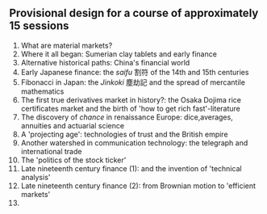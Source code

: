 ## Provisional design for a course of approximately 15 sessions

1. What are material markets?
2. Where it all began: Sumerian clay tablets and early finance
3. Alternative historical paths: China's financial world
4. Early Japanese finance: the *saifu* 割符 of the 14th and 15th centuries
5. Fibonacci in Japan: the *Jinkoki* 塵劫記 and the spread of mercantile mathematics
6. The first true derivatives market in history?: the Osaka Dojima rice certificates market and the birth of 'how to get rich fast'-literature
7. The discovery of *chance* in renaissance Europe: dice,averages, annuities and actuarial science
8. A 'projecting age': technologies of trust and the British empire
9. Another watershed in communication technology: the telegraph and international trade
10. The 'politics of the stock ticker'
11. Late nineteenth century finance (1): and the invention of 'technical analysis'
12. Late nineteenth century finance (2): from Brownian motion to 'efficient markets'
13. 
